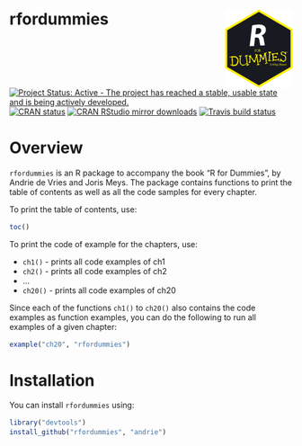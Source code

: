 
<!-- README.md is generated from README.Rmd. Please edit that file -->

# rfordummies <img src="man/figures/logo.png" align="right" width="120" />

<!-- badges: start -->

[![Project Status: Active - The project has reached a stable, usable
state and is being actively
developed.](http://www.repostatus.org/badges/latest/active.svg)](http://www.repostatus.org/#active)
[![CRAN
status](https://www.r-pkg.org/badges/version/rfordummies)](https://cran.r-project.org/package=rfordummies)
[![CRAN RStudio mirror
downloads](http://cranlogs.r-pkg.org/badges/rfordummies)](http://www.r-pkg.org/pkg/rfordummies)
[![Travis build
status](https://travis-ci.org/andrie/rfordummies.svg?branch=master)](https://travis-ci.org/andrie/rfordummies)
<!-- badges: end -->

# Overview

`rfordummies` is an R package to accompany the book “R for Dummies”, by
Andrie de Vries and Joris Meys. The package contains functions to print
the table of contents as well as all the code samples for every chapter.

To print the table of contents, use:

``` r
toc()
```

To print the code of example for the chapters, use:

  - `ch1()` - prints all code examples of ch1
  - `ch2()` - prints all code examples of ch2
  - …
  - `ch20()` - prints all code examples of ch20

Since each of the functions `ch1()` to `ch20()` also contains the code
examples as function examples, you can do the following to run all
examples of a given chapter:

``` r
example("ch20", "rfordummies")
```

# Installation

You can install `rfordummies` using:

``` r
library("devtools")
install_github("rfordummies", "andrie")
```

